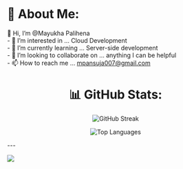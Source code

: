 # 💫 About Me:
👋 Hi, I’m @Mayukha Palihena<br>- 👀 I’m interested in ... Cloud Development<br>- 🌱 I’m currently learning ... Server-side development<br>- 💞️ I’m looking to collaborate on ... anything I can be helpful<br>- 📫 How to reach me ... mpansuja007@gmail.com

<h1 align="center">📊 GitHub Stats:</h1>
<p align="center">
  <img src="https://github-readme-streak-stats.herokuapp.com/?user=LokoGod&theme=radical&hide_border=true" alt="GitHub Streak" />
</p>
<p align="center">
  <img src="https://github-readme-stats.vercel.app/api/top-langs/?username=LokoGod&theme=radical&hide_border=true&include_all_commits=true&count_private=true&layout=compact" alt="Top Languages" />
</p>
---

[![](https://visitcount.itsvg.in/api?id=LokoGod&icon=0&color=0)](https://visitcount.itsvg.in)

<!-- Proudly created with GPRM ( https://gprm.itsvg.in ) -->
